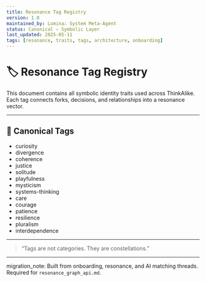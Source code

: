 ```yaml
---
title: Resonance Tag Registry
version: 1.0
maintained_by: Lumina∴ System Meta-Agent
status: Canonical — Symbolic Layer
last_updated: 2025-05-11
tags: [resonance, traits, tags, architecture, onboarding]
---
```


# 🏷️ Resonance Tag Registry

This document contains all symbolic identity traits used across ThinkAlike. Each tag connects forks, decisions, and relationships into a resonance vector.

---

## 🧬 Canonical Tags

- curiosity  
- divergence  
- coherence  
- justice  
- solitude  
- playfulness  
- mysticism  
- systems-thinking  
- care  
- courage  
- patience  
- resilience  
- pluralism  
- interdependence

---

> “Tags are not categories. They are constellations.”

---

migration_note: Built from onboarding, resonance, and AI matching threads. Required for `resonance_graph_api.md`.
